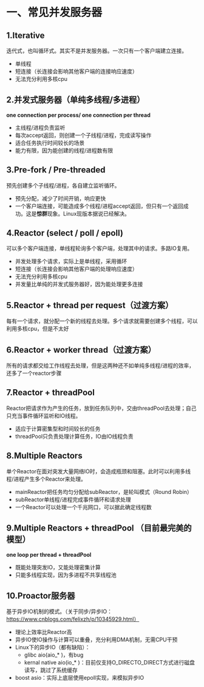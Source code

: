 # 一、常见并发服务器
## 1.Iterative
迭代式，也叫循环式。其实不是并发服务器。一次只有一个客户端建立连接。
* 单线程
* 短连接（长连接会影响其他客户端的连接响应速度）
* 无法充分利用多核cpu

## 2.并发式服务器（单纯多线程/多进程）
**one connection per process/ one connection per thread**
* 主线程/进程负责监听
* 每次accept返回，则创建一个子线程/进程，完成读写操作
* 适合任务执行时间较长的场景
* 能力有限，因为能创建的线程/进程数有限

## 3.Pre-fork / Pre-threaded
预先创建多个子线程/进程，各自建立监听循环。
* 预先分配，减少了时间开销，响应更快
* 一个客户端连接，可能造成多个线程/进程accept返回，但只有一个返回成功。这是**惊群**现象。Linux现版本据说已经解决。

## 4.Reactor (select / poll / epoll)
可以多个客户端连接，单线程轮询多个客户端，处理其中的请求。多路IO复用。
* 并发处理多个请求，实际上是单线程，采用循环
* 短连接（长连接会影响其他客户端的处理响应速度）
* 无法充分利用多核cpu
* 并发量比单纯的并发式服务器好，因为能处理更多连接

## 5.Reactor + thread per request（过渡方案）
每有一个请求，就分配一个新的线程去处理。多个请求就需要创建多个线程，可以利用多核cpu，但是不太好     

## 6.Reactor + worker thread（过渡方案）
所有的请求都交给工作线程去处理，但是这两种还不如单纯多线程/进程的效率，还多了一个reactor步骤

## 7.Reactor + threadPool
Reactor把请求作为产生的任务，放到任务队列中，交由threadPool去处理；自己只充当事件循环监听和IO线程。
* 适应于计算密集型和时间较长的任务
* threadPool只负责处理计算任务，IO由IO线程负责

## 8.Multiple Reactors
单个Reactor在面对突发大量网络IO时，会造成瓶颈和阻塞。此时可以利用多线程/进程产生多个Reactor来处理。
* mainReactor把任务均匀分配给subReactor，是轮叫模式（Round Robin）
* subReactor单线程/进程完成事件循环和请求处理
* 一个Reactor可以处理一个千兆网口，可以据此确定线程数

## 9.Multiple Reactors + threadPool （目前最完美的模型）
**one loop per thread + threadPool**
* 既能处理突发IO，又能处理密集计算
* 只能多线程实现，因为多进程不共享线程池

## 10.Proactor服务器
基于异步IO机制的模式。（关于同步/异步IO：https://www.cnblogs.com/felixzh/p/10345929.html）
* 理论上效率比Reactor高
* 异步IO使IO操作与计算可以重叠，充分利用DMA机制，无需CPU干预
* Linux下的异步IO（都有缺陷）：
    * glibc aio(aio_* )，有bug
    * kernal native aio(io_* )：目前仅支持O_DIRECTO_DIRECT方式进行磁盘读写，跳过了系统缓存
* boost asio：实际上底层使用epoll实现，来模拟异步IO

